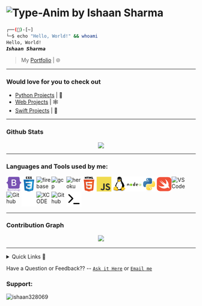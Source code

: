 # ![Type-Anim by Ishaan Sharma](https://typeanim.herokuapp.com?font=Happy+Monkey&size=40&pause=9000&color=F7F7F7&center=false&width=900&color=0003F7&height=70&lines=Hey%2C+it's+nice+to+meet+u!;Oh%2C+let+me+introduce+myself+%F0%9F%91%8B;)

```bash
┌──()-[~]
└─$ echo "Hello, World!" && whoami
Hello, World!
𝙄𝙨𝙝𝙖𝙖𝙣 𝙎𝙝𝙖𝙧𝙢𝙖
``` 

> My [Portfolio](https://jeherillajanwar.github.io/328069/) | 🌐 
>


---

### Would love for you to check out
- [Python Projects](https://jeherillajanwar.github.io/PythonProjects/) | 🐍
- [Web Projects](https://jeherillajanwar.github.io/328069/pages/projects.html) | 🕸
- [Swift Projects](https://jeherillajanwar.github.io/allApps/) | 


---



### Github Stats  
<div align="center"><img src="https://github-readme-stats.vercel.app/api?username=JeherillaJanwar&include_all_commits=true&bg_color=30,FFFF00,FF0000,0000FF&title_color=h&text_color=fff&show_icons=true&count_private=true&border=true&border_radius=20&icon_color=0000FF" align="center" /></div>


---


### Languages and Tools used by me:

<a href="https://getbootstrap.com" target="_blank" rel="noreferrer"> <img src="https://raw.githubusercontent.com/devicons/devicon/master/icons/bootstrap/bootstrap-plain-wordmark.svg" alt="bootstrap" width="40" height="40" align="left"/> </a>

<a href="https://www.w3schools.com/css/" target="_blank" rel="noreferrer"> <img src="https://raw.githubusercontent.com/devicons/devicon/master/icons/css3/css3-original-wordmark.svg" alt="css3" width="40" height="40" align="left"/> </a>

<a href="https://firebase.google.com/" target="_blank" rel="noreferrer"> <img src="https://www.vectorlogo.zone/logos/firebase/firebase-icon.svg" alt="firebase" width="40" height="40" align="left"/> </a>

<a href="https://cloud.google.com" target="_blank" rel="noreferrer"> <img src="https://www.vectorlogo.zone/logos/google_cloud/google_cloud-icon.svg" alt="gcp" width="40" height="40" align="left"/> </a>

<a href="https://heroku.com" target="_blank" rel="noreferrer"> <img src="https://www.vectorlogo.zone/logos/heroku/heroku-icon.svg" alt="heroku" width="40" height="40" align="left"/> </a>

<a href="https://www.w3.org/html/" target="_blank" rel="noreferrer"> <img src="https://raw.githubusercontent.com/devicons/devicon/master/icons/html5/html5-original-wordmark.svg" alt="html5" width="40" height="40" align="left"/> </a>

<a href="https://developer.mozilla.org/en-US/docs/Web/JavaScript" target="_blank" rel="noreferrer"> <img src="https://raw.githubusercontent.com/devicons/devicon/master/icons/javascript/javascript-original.svg" alt="javascript" width="40" height="40" align="left"/> </a>

<a href="https://www.linux.org/" target="_blank" rel="noreferrer"> <img src="https://raw.githubusercontent.com/devicons/devicon/master/icons/linux/linux-original.svg" alt="linux" width="40" height="40" align="left"/> </a>

<a href="https://nodejs.org" target="_blank" rel="noreferrer"> <img src="https://raw.githubusercontent.com/devicons/devicon/master/icons/nodejs/nodejs-original-wordmark.svg" alt="nodejs" width="40" height="40" align="left"/> </a>

<a href="https://www.python.org" target="_blank" rel="noreferrer"> <img src="https://raw.githubusercontent.com/devicons/devicon/master/icons/python/python-original.svg" alt="python" width="40" height="40" align="left"/> </a>

<a href="https://developer.apple.com/swift/" target="_blank" rel="noreferrer"> <img src="https://raw.githubusercontent.com/devicons/devicon/master/icons/swift/swift-original.svg" alt="swift" width="40" height="40" align="left"/> </a>


<a href="https://code.visualstudio.com/download" target="_blank" rel="noreferrer"> <img src="https://cdn.jsdelivr.net/gh/devicons/devicon/icons/vscode/vscode-original.svg" alt="VSCode" width="40" height="40" align="left"/> </a>



<a href="https://github.com" target="_blank" rel="noreferrer"> <img src="https://user-images.githubusercontent.com/3369400/139447912-e0f43f33-6d9f-45f8-be46-2df5bbc91289.png" alt="Github" width="40" height="40" align="left"/> </a>

<a href="https://en.wikipedia.org/wiki/Computer_terminal" target="_blank" rel="noreferrer"> <img src="https://raw.githubusercontent.com/codeSTACKr/codeSTACKr/master/img/terminal-dark.svg" alt="Terminal" width="40" height="40" align="left"/> </a>

<br>

<a href="https://developer.apple.com/xcode/" target="_blank" rel="noreferrer"> <img src="https://cdn.jsdelivr.net/gh/devicons/devicon/icons/xcode/xcode-original.svg" alt="XCODE" width="40" height="40" align="left"/> </a>

<a href="https://github.com" target="_blank" rel="noreferrer"> <img src="https://user-images.githubusercontent.com/3369400/139448065-39a229ba-4b06-434b-bc67-616e2ed80c8f.png" alt="Github" width="40" height="40" align="left"/> </a>

<a href="https://en.wikipedia.org/wiki/Computer_terminal" target="_blank" rel="noreferrer"> <img src="https://raw.githubusercontent.com/codeSTACKr/codeSTACKr/cc1ea347433bd7f9f4583c937c74d7a825372ef0/img/terminal-light.svg" alt="Terminal" width="40" height="40" align="left"/> </a>

<br />
<br />
<br />


---

### Contribution Graph

<p align="center">
  <img src="https://activity-graph.herokuapp.com/graph?username=JeherillaJanwar&theme=dracula&bg_color=ffffff00&color=878787&line=296dda&point=ffffff00&area=true&hide_border=true">
</p>


---

<details>
  <summary>Quick Links 🔗</summary>
  <br>
  <details>
  <summary>Discord Account</summary>

```js
Discord JeherillaJanwar#0389
```
  </details>

  <details>
  <summary>Gmail 📨</summary>

[<img src='https://image.similarpng.com/very-thumbnail/2020/12/Gmail-logo-design-on-transparent-background-PNG.png' alt='Gmail me' height='40'>](mailto:askishaan.sh@gmail.com)  
```js
askishaan.sh@gmail.com
```
  </details>
  <details>
  <summary>Twitter 🕊</summary>

[<img src='https://png.pngtree.com/png-clipart/20190903/original/pngtree-twitter-free-button-png-image-png-image_4436094.jpg' alt='My Twitter' height='40'>](https://twitter.com/IshaanS92686259)  
```js
@IshaanS92686259
```
  </details>
  <details>
  <summary>chess.com account ♟</summary>
    
[<img src='https://images.chesscomfiles.com/uploads/v1/images_users/tiny_mce/SamCopeland/phpmeXx6V.png' alt='Chess.com' height='40'>](https://www.chess.com/member/jeherillajanwar_1/)
```js
JeherillaJanwar_1
```
```js
https://www.chess.com/member/jeherillajanwar_1  
```
  </details>
</details>


Have a Question or Feedback?? -- [`Ask it Here`](https://jeherillajanwar.github.io/328069/pages/contact.html) or [`Email me`](mailto:askishaan.sh@gmail.com)

<h3 align="left">Support:</h3>
<p><a href="https://www.buymeacoffee.com/ishaan328069"> <img align="left" src="https://cdn.buymeacoffee.com/buttons/v2/default-yellow.png" height="50" width="210" alt="ishaan328069" /></a></p><br><br>
